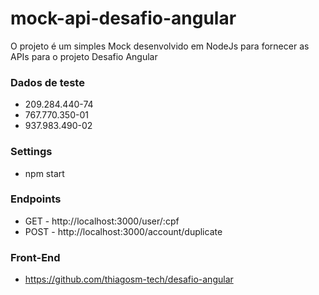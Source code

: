 # mock-api-desafio-angular

O projeto é um simples Mock desenvolvido em NodeJs para fornecer as APIs para o projeto Desafio Angular

### Dados de teste
- 209.284.440-74
- 767.770.350-01
- 937.983.490-02

### Settings
- npm start

### Endpoints
- GET - http://localhost:3000/user/:cpf
- POST - http://localhost:3000/account/duplicate

### Front-End
- https://github.com/thiagosm-tech/desafio-angular
